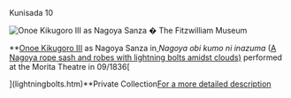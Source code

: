 Kunisada 10

![Onoe Kikugoro III as Nagoya Sanza](kunisada/Kunisada%20Loan%20290.jpg)
� The Fitzwilliam Museum

**[Onoe Kikugoro III](..//exhibition/group-16-part-1) as Nagoya Sanza in[
](lightningbolts.htm)_Nagoya obi kumo ni inazuma_ ([A Nagoya rope sash and robes with lightning bolts amidst clouds)](..//exhibition/group-4) performed at the Morita Theatre in 09/1836[

](lightningbolts.htm)**Private Collection[For a more detailed description](lightningbolts.htm)
